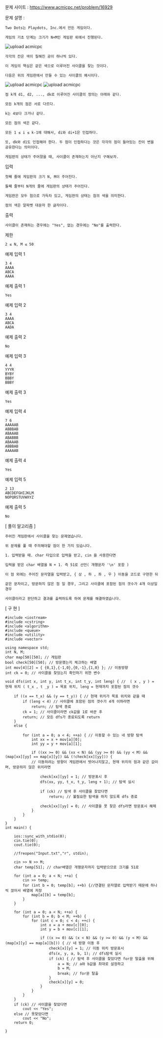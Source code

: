 문제 사이트 : https://www.acmicpc.net/problem/16929

문제 설명 :

    Two Dots는 Playdots, Inc.에서 만든 게임이다. 
    
    게임의 기초 단계는 크기가 N×M인 게임판 위에서 진행된다.

![upload acmicpc](https://user-images.githubusercontent.com/57944215/149656665-56046859-7ea8-4e41-8bbe-e44e50baaae0.png)

    각각의 칸은 색이 칠해진 공이 하나씩 있다.
    
    이 게임의 핵심은 같은 색으로 이루어진 사이클을 찾는 것이다.

    다음은 위의 게임판에서 만들 수 있는 사이클의 예시이다.

![upload acmicpc](https://user-images.githubusercontent.com/57944215/149656676-a1e15bef-06db-4be4-99ba-9d31118f557c.png)
![upload acmicpc](https://user-images.githubusercontent.com/57944215/149656677-147ad830-98a3-44be-8029-5a8d4e4e50a3.png)

	
    점 k개 d1, d2, ..., dk로 이루어진 사이클의 정의는 아래와 같다.

    모든 k개의 점은 서로 다르다. 
    
    k는 4보다 크거나 같다.
    
    모든 점의 색은 같다.
    
    모든 1 ≤ i ≤ k-1에 대해서, di와 di+1은 인접하다. 
    
    또, dk와 d1도 인접해야 한다. 두 점이 인접하다는 것은 각각의 점이 들어있는 칸이 변을 공유한다는 의미이다.
    
    게임판의 상태가 주어졌을 때, 사이클이 존재하는지 아닌지 구해보자.

입력

    첫째 줄에 게임판의 크기 N, M이 주어진다.
    
    둘째 줄부터 N개의 줄에 게임판의 상태가 주어진다. 
    
    게임판은 모두 점으로 가득차 있고, 게임판의 상태는 점의 색을 의미한다. 
    
    점의 색은 알파벳 대문자 한 글자이다.

출력

    사이클이 존재하는 경우에는 "Yes", 없는 경우에는 "No"를 출력한다.

제한

    2 ≤ N, M ≤ 50

예제 입력 1 

    3 4
    AAAA
    ABCA
    AAAA

예제 출력 1 

    Yes

예제 입력 2 

    3 4
    AAAA
    ABCA
    AADA

예제 출력 2 

    No

예제 입력 3 

    4 4
    YYYR
    BYBY
    BBBY
    BBBY

예제 출력 3 

    Yes

예제 입력 4 

    7 6
    AAAAAB
    ABBBAB
    ABAAAB
    ABABBB
    ABAAAB
    ABBBAB
    AAAAAB

예제 출력 4

    Yes
    
예제 입력 5 

    2 13
    ABCDEFGHIJKLM
    NOPQRSTUVWXYZ
    
예제 출력 5 

    No
    
[ 풀이 알고리즘 ]

    주어진 게임판에서 사이클을 찾는 문제였습니다.
    
    위 문제를 풀 때 주의해야할 점이 한 가지 있습니다.
    
    1. 입력받을 때. char 타입으로 입력을 받고, cin 을 사용한다면
    
    입력을 받은 char 배열을 N + 1. 즉 51로 선언( 개행문자 '\n' 포함 )
    
    이 점 외에는 주어진 문자열을 입력받고, { 상 , 하 , 좌 , 우 } 이동을 코드로 구현한 뒤
    
    같은 문자이고, 방문하지 않은 점 일 경우, 그리고 사이클에 포함된 점의 갯수가 4개 이상일경우
    
    사이클이라고 판단하고 결과를 출력하도록 하여 문제를 해결하였습니다.
    
[ 구 현 ]

    #include <iostream>
    #include <cstring>
    #include <algorithm>
    #include <queue>
    #include <utility>
    #include <vector>

    using namespace std;
    int N, M;
    char map[50][50]; // 게임판
    bool check[50][50]; // 방문했는지 체크하는 배열
    int mov[4][2] = { {0,1},{-1,0},{0,-1},{1,0} }; // 이동방향
    int ck = 0; // 사이클을 찾았는지 확인하기 위한 변수
    
    void dfs(int x, int y, int t_x, int t_y, int leng) { //  ( x , y ) = 현재 위치 ( t_x , t _y ) = 목표 위치, leng = 현재까지 포함된 점의 갯수
    
        if ((x == t_x) && (y == t_y)) { // 현재 위치가 목표 위치와 같을 때
            if (leng < 4) // 사이클에 포함된 점의 갯수가 4개 이하라면
                return; // 탐색 종료
            ck = 1; // 사이클이라면 ck값을 1로 바꾼 후
            return; // 모든 dfs가 종료되도록 return
        }
        else {
        
            for (int a = 0; a < 4; ++a) { // 이동할 수 있는 네 방향 탐색
                int xx = x + mov[a][0];
                int yy = y + mov[a][1];

                if ((xx >= 0) && (xx < N) && (yy >= 0) && (yy < M) && (map[xx][yy] == map[x][y]) && (!check[xx][yy])) {
                // 이동하려는 방향이 게임판에서 벗어나지않고, 현재 위치의 점과 같은 값이며, 방문하지 않은 위치라면
                
                    check[xx][yy] = 1; // 방문표시 후
                    dfs(xx, yy, t_x, t_y, leng + 1); // 탐색 실시
                    
                    if (ck) // 탐색 후 사이클을 찾았다면 
                        return; // 불필요한 탐색을 하지 않도록 dfs 종료
                        
                    check[xx][yy] = 0; // 사이클을 못 찾은 dfs라면 방문표시 해제
                }
            }
        }
    }
    int main() {
    
        ios::sync_with_stdio(0);
        cin.tie(0);
        cout.tie(0);

        //freopen("Input.txt","r", stdin);

        cin >> N >> M;
        char temp[51]; // char배열은 개행문자까지 입력받으므로 크기를 51로
        
        for (int a = 0; a < N; ++a) {
            cin >> temp;
            for (int b = 0; temp[b]; ++b) {//연결된 문자열로 입력받기 때문에 하나씩 끊어서 배열에 저장
                map[a][b] = temp[b];
            }
        }
        
        for (int a = 0; a < N; ++a) {
            for (int b = 0; b < M; ++b) {
                for (int c = 0; c < 4; ++c) {
                    int x = a + mov[c][0];
                    int y = b + mov[c][1];
                    
                    if ((x >= 0) && (x < N) && (y >= 0) && (y < M) && (map[x][y] == map[a][b])) { // 네 방향 이동 후
                        check[x][y] = 1; // 이동 위치 방문표시
                        dfs(x, y, a, b, 1); // dfs탐색 실시
                        if (ck) { // 탐색 후 사이클을 찾았다면 for문 탈출을 위해
                            a = N; // a와 b값을 최대로 설정하고
                            b = M;
                            break; // for문 탈출
                        }
                        check[x][y] = 0;
                    }
                }
            }
        }
        if (ck) // 사이클을 찾았다면
            cout << "Yes";
        else // 못찾았다면
            cout << "No";
        return 0;

    }
